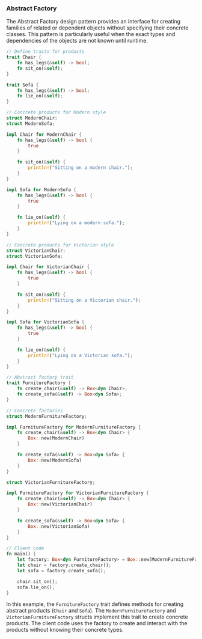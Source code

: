 ### Abstract Factory

The Abstract Factory design pattern provides an interface for creating families of related or dependent objects without specifying their concrete classes. This pattern is particularly useful when the exact types and dependencies of the objects are not known until runtime.

```rust
// Define traits for products
trait Chair {
    fn has_legs(&self) -> bool;
    fn sit_on(&self);
}

trait Sofa {
    fn has_legs(&self) -> bool;
    fn lie_on(&self);
}

// Concrete products for Modern style
struct ModernChair;
struct ModernSofa;

impl Chair for ModernChair {
    fn has_legs(&self) -> bool {
        true
    }

    fn sit_on(&self) {
        println!("Sitting on a modern chair.");
    }
}

impl Sofa for ModernSofa {
    fn has_legs(&self) -> bool {
        true
    }

    fn lie_on(&self) {
        println!("Lying on a modern sofa.");
    }
}

// Concrete products for Victorian style
struct VictorianChair;
struct VictorianSofa;

impl Chair for VictorianChair {
    fn has_legs(&self) -> bool {
        true
    }

    fn sit_on(&self) {
        println!("Sitting on a Victorian chair.");
    }
}

impl Sofa for VictorianSofa {
    fn has_legs(&self) -> bool {
        true
    }

    fn lie_on(&self) {
        println!("Lying on a Victorian sofa.");
    }
}

// Abstract factory trait
trait FurnitureFactory {
    fn create_chair(&self) -> Box<dyn Chair>;
    fn create_sofa(&self) -> Box<dyn Sofa>;
}

// Concrete factories
struct ModernFurnitureFactory;

impl FurnitureFactory for ModernFurnitureFactory {
    fn create_chair(&self) -> Box<dyn Chair> {
        Box::new(ModernChair)
    }

    fn create_sofa(&self) -> Box<dyn Sofa> {
        Box::new(ModernSofa)
    }
}

struct VictorianFurnitureFactory;

impl FurnitureFactory for VictorianFurnitureFactory {
    fn create_chair(&self) -> Box<dyn Chair> {
        Box::new(VictorianChair)
    }

    fn create_sofa(&self) -> Box<dyn Sofa> {
        Box::new(VictorianSofa)
    }
}

// Client code
fn main() {
    let factory: Box<dyn FurnitureFactory> = Box::new(ModernFurnitureFactory);
    let chair = factory.create_chair();
    let sofa = factory.create_sofa();

    chair.sit_on();
    sofa.lie_on();
}
```

In this example, the `FurnitureFactory` trait defines methods for creating abstract products (`Chair` and `Sofa`). The `ModernFurnitureFactory` and `VictorianFurnitureFactory` structs implement this trait to create concrete products. The client code uses the factory to create and interact with the products without knowing their concrete types.